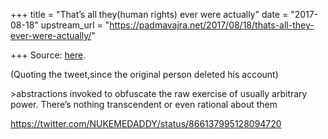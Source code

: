 +++
title = "That’s all they(human rights) ever were actually"
date = "2017-08-18"
upstream_url = "https://padmavajra.net/2017/08/18/thats-all-they-ever-were-actually/"

+++
Source: [here](https://padmavajra.net/2017/08/18/thats-all-they-ever-were-actually/).

(Quoting the tweet,since the original person deleted his account)

\>abstractions invoked to obfuscate the raw exercise of usually
arbitrary power. There’s nothing transcendent or even rational about
them

<https://twitter.com/NUKEMEDADDY/status/866137995128094720>
